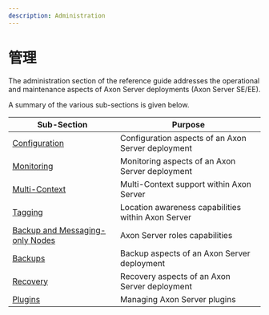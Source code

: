 ```yaml
---
description: Administration
---
```


# 管理

The administration section of the reference guide addresses the operational and maintenance aspects of Axon Server deployments (Axon Server SE/EE).

A summary of the various sub-sections is given below.

| Sub-Section                                                           | Purpose                                            |
| --------------------------------------------------------------------- | -------------------------------------------------- |
| [Configuration](admin-configuration/)                                 | Configuration aspects of an Axon Server deployment |
| [Monitoring](monitoring/)                                             | Monitoring aspects of an Axon Server deployment    |
| [Multi-Context](multi-context.md)                                     | Multi-Context support within Axon Server           |
| [Tagging](tagging.md)                                                 | Location awareness capabilities within Axon Server |
| [Backup and Messaging-only Nodes](backup-and-messaging-only-nodes.md) | Axon Server roles capabilities                     |
| [Backups](backups.md)                                                 | Backup aspects of an Axon Server deployment        |
| [Recovery](recovery.md)                                               | Recovery aspects of an Axon Server deployment      |
| [Plugins](plugins.md)                                                 | Managing Axon Server plugins                       |
